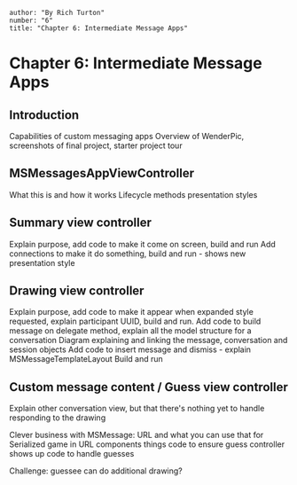 ```metadata
author: "By Rich Turton"
number: "6"
title: "Chapter 6: Intermediate Message Apps"
```
# Chapter 6: Intermediate Message Apps

## Introduction

Capabilities of custom messaging apps
Overview of WenderPic, screenshots of final project, starter project tour

## MSMessagesAppViewController

What this is and how it works
Lifecycle methods
presentation styles

## Summary view controller

Explain purpose, add code to make it come on screen, build and run
Add connections to make it do something, build and run - shows new presentation style

## Drawing view controller

Explain purpose, add code to make it appear when expanded style requested, explain participant UUID, build and run.
Add code to build message on delegate method, explain all the model structure for a conversation
Diagram explaining and linking the message, conversation and session objects
Add code to insert message and dismiss - explain MSMessageTemplateLayout
Build and run

## Custom message content / Guess view controller

Explain other conversation view, but that there's nothing yet to handle responding to the drawing

Clever business with MSMessage:
URL and what you can use that for
Serialized game in URL components things
code to ensure guess controller shows up
code to handle guesses

Challenge: guessee can do additional drawing? 
